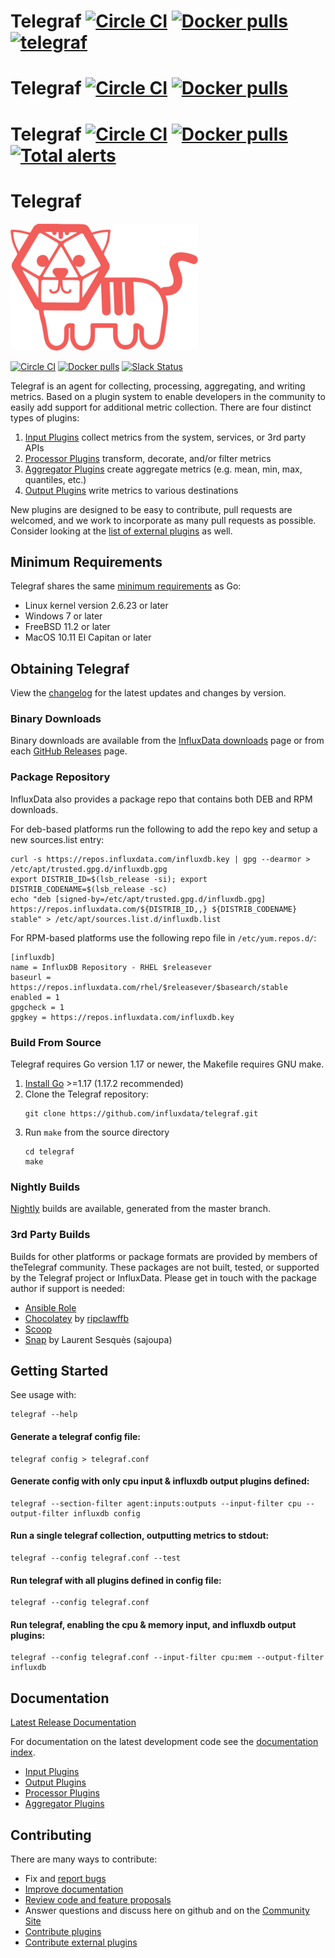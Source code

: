 # Telegraf [![Circle CI](https://circleci.com/gh/influxdata/telegraf.svg?style=svg)](https://circleci.com/gh/influxdata/telegraf) [![Docker pulls](https://img.shields.io/docker/pulls/library/telegraf.svg)](https://hub.docker.com/_/telegraf/) [![telegraf](https://snapcraft.io//telegraf/badge.svg)](https://snapcraft.io/telegraf)
# Telegraf [![Circle CI](https://circleci.com/gh/influxdata/telegraf.svg?style=svg)](https://circleci.com/gh/influxdata/telegraf) [![Docker pulls](https://img.shields.io/docker/pulls/library/telegraf.svg)](https://hub.docker.com/_/telegraf/)
# Telegraf [![Circle CI](https://circleci.com/gh/influxdata/telegraf.svg?style=svg)](https://circleci.com/gh/influxdata/telegraf) [![Docker pulls](https://img.shields.io/docker/pulls/library/telegraf.svg)](https://hub.docker.com/_/telegraf/) [![Total alerts](https://img.shields.io/lgtm/alerts/g/influxdata/telegraf.svg?logo=lgtm&logoWidth=18)](https://lgtm.com/projects/g/influxdata/telegraf/alerts/)

# Telegraf

![tiger](TelegrafTiger.png "tiger")

[![Circle CI](https://circleci.com/gh/influxdata/telegraf.svg?style=svg)](https://circleci.com/gh/influxdata/telegraf) [![Docker pulls](https://img.shields.io/docker/pulls/library/telegraf.svg)](https://hub.docker.com/_/telegraf/)
[![Slack Status](https://img.shields.io/badge/slack-join_chat-white.svg?logo=slack&style=social)](https://www.influxdata.com/slack)

Telegraf is an agent for collecting, processing, aggregating, and writing metrics. Based on a
plugin system to enable developers in the community to easily add support for additional
metric collection. There are four distinct types of plugins:

1. [Input Plugins](/docs/INPUTS.md) collect metrics from the system, services, or 3rd party APIs
2. [Processor Plugins](/docs/PROCESSORS.md) transform, decorate, and/or filter metrics
3. [Aggregator Plugins](/docs/AGGREGATORS.md) create aggregate metrics (e.g. mean, min, max, quantiles, etc.)
4. [Output Plugins](/docs/OUTPUTS.md) write metrics to various destinations

New plugins are designed to be easy to contribute, pull requests are welcomed, and we work to
incorporate as many pull requests as possible. Consider looking at the
[list of external plugins](EXTERNAL_PLUGINS.md) as well.

## Minimum Requirements

Telegraf shares the same [minimum requirements][] as Go:

- Linux kernel version 2.6.23 or later
- Windows 7 or later
- FreeBSD 11.2 or later
- MacOS 10.11 El Capitan or later

[minimum requirements]: https://github.com/golang/go/wiki/MinimumRequirements#minimum-requirements

## Obtaining Telegraf

View the [changelog](/CHANGELOG.md) for the latest updates and changes by version.

### Binary Downloads

Binary downloads are available from the [InfluxData downloads](https://www.influxdata.com/downloads)
page or from each [GitHub Releases](https://github.com/influxdata/telegraf/releases) page.

### Package Repository

InfluxData also provides a package repo that contains both DEB and RPM downloads.

For deb-based platforms run the following to add the repo key and setup a new
sources.list entry:

```shell
curl -s https://repos.influxdata.com/influxdb.key | gpg --dearmor > /etc/apt/trusted.gpg.d/influxdb.gpg
export DISTRIB_ID=$(lsb_release -si); export DISTRIB_CODENAME=$(lsb_release -sc)
echo "deb [signed-by=/etc/apt/trusted.gpg.d/influxdb.gpg] https://repos.influxdata.com/${DISTRIB_ID,,} ${DISTRIB_CODENAME} stable" > /etc/apt/sources.list.d/influxdb.list
```

For RPM-based platforms use the following repo file in `/etc/yum.repos.d/`:

```text
[influxdb]
name = InfluxDB Repository - RHEL $releasever
baseurl = https://repos.influxdata.com/rhel/$releasever/$basearch/stable
enabled = 1
gpgcheck = 1
gpgkey = https://repos.influxdata.com/influxdb.key
```

### Build From Source

Telegraf requires Go version 1.17 or newer, the Makefile requires GNU make.

1. [Install Go](https://golang.org/doc/install) >=1.17 (1.17.2 recommended)
2. Clone the Telegraf repository:
   ```
   git clone https://github.com/influxdata/telegraf.git
   ```
3. Run `make` from the source directory
   ```
   cd telegraf
   make
   ```

### Nightly Builds

[Nightly](/docs/NIGHTLIES.md) builds are available, generated from the master branch.

### 3rd Party Builds

Builds for other platforms or package formats are provided by members of theTelegraf community.
These packages are not built, tested, or supported by the Telegraf project or InfluxData. Please
get in touch with the package author if support is needed:

- [Ansible Role](https://github.com/rossmcdonald/telegraf)
- [Chocolatey](https://chocolatey.org/packages/telegraf) by [ripclawffb](https://chocolatey.org/profiles/ripclawffb)
- [Scoop](https://github.com/ScoopInstaller/Main/blob/master/bucket/telegraf.json)
- [Snap](https://snapcraft.io/telegraf) by Laurent Sesquès (sajoupa)

## Getting Started

See usage with:

```shell
telegraf --help
```

#### Generate a telegraf config file:

```shell
telegraf config > telegraf.conf
```

#### Generate config with only cpu input & influxdb output plugins defined:

```shell
telegraf --section-filter agent:inputs:outputs --input-filter cpu --output-filter influxdb config
```

#### Run a single telegraf collection, outputting metrics to stdout:

```shell
telegraf --config telegraf.conf --test
```

#### Run telegraf with all plugins defined in config file:

```shell
telegraf --config telegraf.conf
```

#### Run telegraf, enabling the cpu & memory input, and influxdb output plugins:

```shell
telegraf --config telegraf.conf --input-filter cpu:mem --output-filter influxdb
```

## Documentation

[Latest Release Documentation](https://docs.influxdata.com/telegraf)

For documentation on the latest development code see the [documentation index](/docs).

- [Input Plugins](/docs/INPUTS.md)
- [Output Plugins](/docs/OUTPUTS.md)
- [Processor Plugins](/docs/PROCESSORS.md)
- [Aggregator Plugins](/docs/AGGREGATORS.md)

## Contributing

There are many ways to contribute:

- Fix and [report bugs](https://github.com/influxdata/telegraf/issues/new)
- [Improve documentation](https://github.com/influxdata/telegraf/issues?q=is%3Aopen+label%3Adocumentation)
- [Review code and feature proposals](https://github.com/influxdata/telegraf/pulls)
- Answer questions and discuss here on github and on the [Community Site](https://community.influxdata.com/)
- [Contribute plugins](CONTRIBUTING.md)
- [Contribute external plugins](docs/EXTERNAL_PLUGINS.md)
